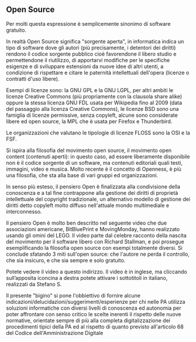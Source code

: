 ## Open Source

Per molti questa espressione è semplicemente sinonimo di software gratuito.

In realtà Open Source significa "sorgente aperta", in informatica indica un tipo di software dove gli autori (più precisamente, i detentori dei diritti) rendono il codice sorgente pubblico cioè favorendone il libero studio e permettendone il riutilizzo, di apportarvi modifiche per le specifiche esigenze e di sviluppare estensioni da nuove idee di altri utenti, a condizione di rispettare e citare le paternità intellettuali dell'opera (licenze o contratti d'uso libere).

Esempi di licenze sono: la GNU GPL e la GNU LGPL, per altri ambiti le licenze Creative Commons (più propriamente con la clausola share alike) oppure la stessa licenza GNU FDL usata per Wikipedia fino al 2009 (data del passaggio alla licenza Creative Commons), le licenze BSD sono una famiglia di licenze permissive, senza copyleft, alcune sono considerate libere ed open source, la MPL che è usata per Firefox e Thunderbird.

Le organizzazioni che valutano le tipologie di licenze FLOSS sono la OSI e la FSF.

Si ispira alla filosofia del movimento open source, il movimento open content (contenuti aperti): in questo caso, ad essere liberamente disponibile non è il codice sorgente di un software, ma contenuti editoriali quali testi, immagini, video e musica. Molto recente è il concetto di Openness, è più una filosofia, che sta alla base di vari gruppi ed organizzazioni.

In senso più esteso, il pensiero Open è finalizzata alla condivisione della conoscenza e a tal fine contrappone alla gestione dei diritti di proprietà intellettuale del copyright tradizionale, un alternativo modello di gestione dei diritti detto copyleft molto diffuso nell'attuale mondo multimediale e interconnesso.

Il pensiero Open è molto ben descritto nel seguente video che due associazioni americane, BitBluePrint e MovingMonday, hanno realizzato usando gli omini del LEGO. Il video parte dal celebre racconto della nascita del movimento per il software libero con Richard Stallman, e poi prosegue esemplificando la filosofia open source con esempi totalmente diversi. Si conclude sfatando 3 miti sull'open source: che l'autore ne perda il controllo, che sia insicuro, e che sia sempre e solo gratuito.

Potete vedere il video a questo indirizzo.
Il video è in inglese, ma cliccando sull’apposita iconcina a destra potete attivare i sottotitoli in italiano, realizzati da Stefano S.

Il presente "bigino" si pone l'obbiettivo di fornire alcune indicazioni/delucidazioni/suggerimenti/esperienze per chi nelle PA utilizza soluzioni informatiche con diversi livelli di conoscenza ed autonomia per poter affrontare con senso critico le scelte inerenti il rispetto delle nuove normative, orientate sempre di più alla completa digitalizzazione dei procedimenti tipici della PA ed al rispetto di quanto previsto all'articolo 68 del Codice dell'Amministrazione Digitale
